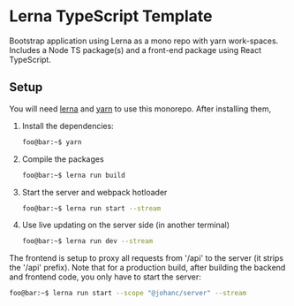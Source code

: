 # Lerna TypeScript Template

Bootstrap application using Lerna as a mono repo with yarn work-spaces. Includes a Node TS package(s) and a front-end package using React TypeScript.


## Setup

You will need [lerna](https://lerna.js.org/) and [yarn](https://yarnpkg.com/) to use this monorepo. After installing them,

1. Install the dependencies:
    ```sh
    foo@bar:~$ yarn
    ```
2. Compile the packages
    ```sh
    foo@bar:~$ lerna run build
    ```
3. Start the server and webpack hotloader
    ```sh
    foo@bar:~$ lerna run start --stream
    ```
4. Use live updating on the server side (in another terminal)
    ```sh
    foo@bar:~$ lerna run dev --stream
    ```
The frontend is setup to proxy all requests from '/api' to the server (it strips the '/api' prefix). Note that for a production build, after building the backend and frontend code, you only have to start the server:

```sh
foo@bar:~$ lerna run start --scope "@johanc/server" --stream
```